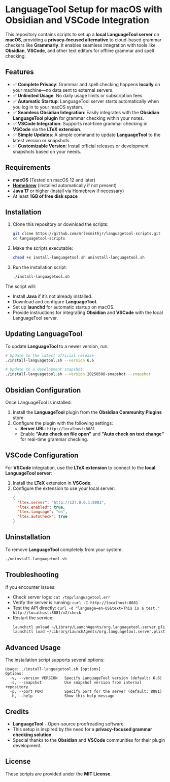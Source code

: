 # LanguageTool Setup for macOS with Obsidian and VSCode Integration

This repository contains scripts to set up a **local LanguageTool server** on **macOS**, providing a **privacy-focused alternative** to cloud-based grammar checkers like **Grammarly**. It enables seamless integration with tools like **Obsidian**, **VSCode**, and other text editors for offline grammar and spell checking.

## Features

- ✅ **Complete Privacy**: Grammar and spell checking happens **locally** on your machine—no data sent to external servers.
- ✅ **Unlimited Usage**: No daily usage limits or subscription fees.
- ✅ **Automatic Startup**: LanguageTool server starts automatically when you log in to your macOS system.
- ✅ **Seamless Obsidian Integration**: Easily integrates with the **Obsidian LanguageTool plugin** for grammar checking within your notes.
- ✅ **VSCode Integration**: Supports real-time grammar checking in **VSCode** via the **LTeX extension**.
- ✅ **Simple Updates**: A simple command to update **LanguageTool** to the latest version or snapshots.
- ✅ **Customizable Version**: Install official releases or development snapshots based on your needs.

## Requirements

- **macOS** (Tested on macOS 12 and later)
- [**Homebrew**](https://brew.sh/) (installed automatically if not present)
- **Java 17** or higher (install via Homebrew if necessary)
- At least **1GB of free disk space**

## Installation

1. Clone this repository or download the scripts:

   ```bash
   git clone https://github.com/mrlesmithjr/languagetool-scripts.git
   cd languagetool-scripts
   ```

2. Make the scripts executable:

   ```bash
   chmod +x install-languagetool.sh uninstall-languagetool.sh
   ```

3. Run the installation script:
   ```bash
   ./install-languagetool.sh
   ```

The script will:

- Install **Java** if it’s not already installed.
- Download and configure **LanguageTool**.
- Set up **launchd** for automatic startup on macOS.
- Provide instructions for integrating **Obsidian** and **VSCode** with the local LanguageTool server.

## Updating LanguageTool

To update **LanguageTool** to a newer version, run:

```bash
# Update to the latest official release
./install-languagetool.sh --version 6.6

# Update to a development snapshot
./install-languagetool.sh --version 20250508-snapshot --snapshot
```

## Obsidian Configuration

Once LanguageTool is installed:

1. Install the **LanguageTool** plugin from the **Obsidian Community Plugins** store.
2. Configure the plugin with the following settings:
   - **Server URL**: `http://localhost:8081`
   - Enable **"Auto check on file open"** and **"Auto check on text change"** for real-time grammar checking.

## VSCode Configuration

For **VSCode** integration, use the **LTeX extension** to connect to the **local LanguageTool server**:

1. Install the **LTeX** extension in **VSCode**.
2. Configure the extension to use your local server:
   ```json
   {
     "ltex.server": "http://127.0.0.1:8081",
     "ltex.enabled": true,
     "ltex.language": "en",
     "ltex.autoCheck": true
   }
   ```

## Uninstallation

To remove **LanguageTool** completely from your system:

```bash
./uninstall-languagetool.sh
```

## Troubleshooting

If you encounter issues:

- Check server logs: `cat /tmp/languagetool.err`
- Verify the server is running: `curl -I http://localhost:8081`
- Test the API directly: `curl -d "language=en-US&text=This is a test." http://localhost:8081/v2/check`
- Restart the service:
  ```bash
  launchctl unload ~/Library/LaunchAgents/org.languagetool.server.plist
  launchctl load ~/Library/LaunchAgents/org.languagetool.server.plist
  ```

## Advanced Usage

The installation script supports several options:

```
Usage: ./install-languagetool.sh [options]
Options:
  -v, --version VERSION   Specify LanguageTool version (default: 6.6)
  -s, --snapshot          Use snapshot version from internal repository
  -p, --port PORT         Specify port for the server (default: 8081)
  -h, --help              Show this help message
```

## Credits

- **LanguageTool** - Open-source proofreading software.
- This setup is inspired by the need for a **privacy-focused grammar checking solution**.
- Special thanks to the **Obsidian** and **VSCode** communities for their plugin development.

## License

These scripts are provided under the **MIT License**.
